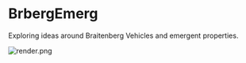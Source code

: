 # BrbergEmerg
Exploring ideas around Braitenberg Vehicles and emergent properties.

![render.png](https://raw.githubusercontent.com/nielmclaren/BrbergEmerg/master/render.png)
